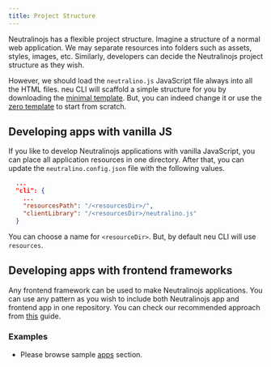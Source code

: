 ```yaml
---
title: Project Structure
---
```


Neutralinojs has a flexible project structure. Imagine a structure of a normal web application.
We may separate resources into folders such as assets, styles, images, etc. Similarly, developers can
decide the Neutralinojs project structure as they wish.

However, we should load the `neutralino.js` JavaScript file always into all the
HTML files. neu CLI will scaffold a simple structure for you by downloading the
[minimal template](https://github.com/neutralinojs/neutralinojs-minimal). But, you can indeed
change it or use the [zero template](https://github.com/neutralinojs/neutralinojs-zero) to start from scratch.

## Developing apps with vanilla JS
If you like to develop Neutralinojs applications with vanilla JavaScript, you can place all application resources in one directory.
After that, you can update the `neutralino.config.json` file with the following values.
```json
  ...
  "cli": {
    ...
    "resourcesPath": "/<resourcesDir>/",
    "clientLibrary": "/<resourcesDir>/neutralino.js"
  }
```
You can choose a name for `<resourceDir>`. But, by default neu CLI will use `resources`.

## Developing apps with frontend frameworks
Any frontend framework can be used to make Neutralinojs applications. You can use any pattern as you wish
to include both Neutralinojs app and frontend app in one repository. You can check our recommended approach
from [this](../how-to/use-a-frontend-library) guide.

### Examples

- Please browse sample [apps](/apps) section.
